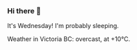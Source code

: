 ### Hi there :wave:

It's Wednesday! I'm probably sleeping.

Weather in Victoria BC: overcast, at +10°C.
